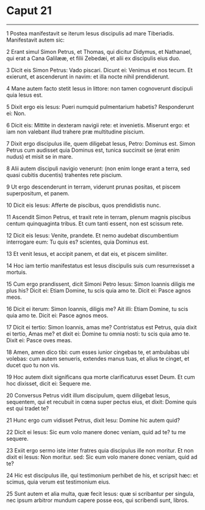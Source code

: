 # Caput 21

***

1 Postea manifestavit se iterum Iesus discipulis ad mare Tiberiadis. Manifestavit autem sic:

2 Erant simul Simon Petrus, et Thomas, qui dicitur Didymus, et Nathanael, qui erat a Cana Galilææ, et filii Zebedæi, et alii ex discipulis eius duo.

3 Dicit eis Simon Petrus: Vado piscari. Dicunt ei: Venimus et nos tecum. Et exierunt, et ascenderunt in navim: et illa nocte nihil prendiderunt.

4 Mane autem facto stetit Iesus in littore: non tamen cognoverunt discipuli quia Iesus est.

5 Dixit ergo eis Iesus: Pueri numquid pulmentarium habetis? Responderunt ei: Non.

6 Dicit eis: Mittite in dexteram navigii rete: et invenietis. Miserunt ergo: et iam non valebant illud trahere præ multitudine piscium.

7 Dixit ergo discipulus ille, quem diligebat Iesus, Petro: Dominus est. Simon Petrus cum audisset quia Dominus est, tunica succinxit se (erat enim nudus) et misit se in mare.

8 Alii autem discipuli navigio venerunt: (non enim longe erant a terra, sed quasi cubitis ducentis) trahentes rete piscium.

9 Ut ergo descenderunt in terram, viderunt prunas positas, et piscem superpositum, et panem.

10 Dicit eis Iesus: Afferte de piscibus, quos prendidistis nunc.

11 Ascendit Simon Petrus, et traxit rete in terram, plenum magnis piscibus centum quinquaginta tribus. Et cum tanti essent, non est scissum rete.

12 Dicit eis Iesus: Venite, prandete. Et nemo audebat discumbentium interrogare eum: Tu quis es? scientes, quia Dominus est.

13 Et venit Iesus, et accipit panem, et dat eis, et piscem similiter.

14 Hoc iam tertio manifestatus est Iesus discipulis suis cum resurrexisset a mortuis.

15 Cum ergo prandissent, dicit Simoni Petro Iesus: Simon Ioannis diligis me plus his? Dicit ei: Etiam Domine, tu scis quia amo te. Dicit ei: Pasce agnos meos.

16 Dicit ei iterum: Simon Ioannis, diligis me? Ait illi: Etiam Domine, tu scis quia amo te. Dicit ei: Pasce agnos meos.

17 Dicit ei tertio: Simon Ioannis, amas me? Contristatus est Petrus, quia dixit ei tertio, Amas me? et dixit ei: Domine tu omnia nosti: tu scis quia amo te. Dixit ei: Pasce oves meas.

18 Amen, amen dico tibi: cum esses iunior cingebas te, et ambulabas ubi volebas: cum autem senueris, extendes manus tuas, et alius te cinget, et ducet quo tu non vis.

19 Hoc autem dixit significans qua morte clarificaturus esset Deum. Et cum hoc dixisset, dicit ei: Sequere me.

20 Conversus Petrus vidit illum discipulum, quem diligebat Iesus, sequentem, qui et recubuit in cœna super pectus eius, et dixit: Domine quis est qui tradet te?

21 Hunc ergo cum vidisset Petrus, dixit Iesu: Domine hic autem quid?

22 Dicit ei Iesus: Sic eum volo manere donec veniam, quid ad te? tu me sequere.

23 Exiit ergo sermo iste inter fratres quia discipulus ille non moritur. Et non dixit ei Iesus: Non moritur. sed: Sic eum volo manere donec veniam, quid ad te?

24 Hic est discipulus ille, qui testimonium perhibet de his, et scripsit hæc: et scimus, quia verum est testimonium eius.

25 Sunt autem et alia multa, quæ fecit Iesus: quæ si scribantur per singula, nec ipsum arbitror mundum capere posse eos, qui scribendi sunt, libros.

